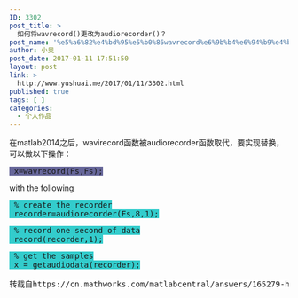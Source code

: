 ```yaml
---
ID: 3302
post_title: >
  如何将wavrecord()更改为audiorecorder()？
post_name: '%e5%a6%82%e4%bd%95%e5%b0%86wavrecord%e6%9b%b4%e6%94%b9%e4%b8%baaudiorecorder%ef%bc%9f'
author: 小奥
post_date: 2017-01-11 17:51:50
layout: post
link: >
  http://www.yushuai.me/2017/01/11/3302.html
published: true
tags: [ ]
categories:
  - 个人作品
---
```

在matlab2014之后，wavirecord函数被audiorecorder函数取代，要实现替换，可以做以下操作：
<pre><span style="background-color: #666699;"> x=wavrecord(Fs,Fs);</span></pre>
with the following
<pre><span style="background-color: #33cccc;"> % create the recorder
 recorder=audiorecorder(Fs,8,1);</span></pre>
<pre><span style="background-color: #33cccc;"> % record one second of data
 record(recorder,1);</span></pre>
<pre><span style="background-color: #33cccc;"> % get the samples
 x = getaudiodata(recorder);

<span style="background-color: #ffffff;">转载自https://cn.mathworks.com/matlabcentral/answers/165279-how-to-change-wavrecord-to-audiorecorder?</span></span></pre>